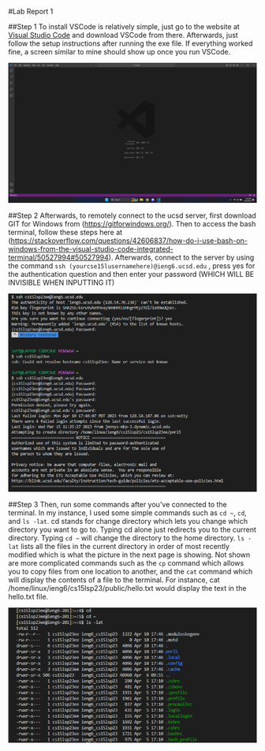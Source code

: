 #Lab Report 1

##Step 1
To install VSCode is relatively simple, just go to the website at [Visual Studio Code](https://code.visualstudio.com/) and download VSCode from there. Afterwards,
just follow the setup instructions after running the exe file. If everything worked fine, a screen similar to mine should show up once
you run VSCode.

![Image](Screenshot%20(36).png)

##Step 2
Afterwards, to remotely connect to the ucsd server, first download GIT for Windows from (https://gitforwindows.org/). Then to access the bash terminal, follow these 
steps here at (https://stackoverflow.com/questions/42606837/how-do-i-use-bash-on-windows-from-the-visual-studio-code-integrated-terminal/50527994#50527994).
Afterwards, connect to the server by using the command `ssh (yourcse15lusernamehere)@ieng6.ucsd.edu`  , press yes for the authentication question and then
enter your password (WHICH WILL BE INVISIBLE WHEN INPUTTING IT)

![Image](Step2.png)

##Step 3
Then, run some commands after you've connected to the terminal. In my instance, I used some simple commands such as `cd ~`, `cd`, and `ls -lat`. cd stands for change
directory which lets you change which directory you want to go to. Typing cd alone just redirects you to the current directory. Typing `cd ~` will change the directory
to the home directory. `ls -lat` lists all the files in the current directory in order of most recently modified which is what the picture in the next page is showing.
Not shown are more complicated commands such as the `cp` command which allows you to copy files from one location to another, and the `cat` command which will
display the contents of a file to the terminal. For instance, cat /home/linux/ieng6/cs15lsp23/public/hello.txt would display the text in the hello.txt file.
 

![Image](Step3.png)
